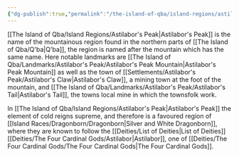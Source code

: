 ```yaml
---
{"dg-publish":true,"permalink":"/the-island-of-qba/island-regions/astilabor-s-peak/"}
---
```



[[The Island of Qba/Island Regions/Astilabor's Peak\|Astilabor's Peak]] is the name of the mountainous region found in the northern parts of [[The Island of Qba/Q'ba\|Q'ba]], the region is named after the mountain which has the same name. Here notable landmarks are [[The Island of Qba/Landmarks/Astilabor's Peak/Astilabor's Peak Mountain\|Astilabor's Peak Mountain]] as well as the town of [[Settlements/Astilabor's Peak/Astilabor's Claw\|Astilabor's Claw]], a mining town at the foot of the mountain, and [[The Island of Qba/Landmarks/Astilabor's Peak/Astilabor's Tail\|Astilabor's Tail]], the towns local mine in which the townsfolk work. 

In [[The Island of Qba/Island Regions/Astilabor's Peak\|Astilabor's Peak]] the element of cold reigns supreme, and therefore is a favoured region of [[Island Races/Dragonborn/Dragonborn\|Silver and White Dragonborn]], where they are known to follow the [[Deities/List of Deities\|List of Deities]] [[Deities/The Four Cardinal Gods/Astilabor\|Astilabor]], one of [[Deities/The Four Cardinal Gods/The Four Cardinal Gods\|The Four Cardinal Gods]].



